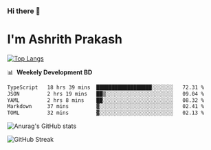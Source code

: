 ### Hi there 👋
# I'm Ashrith Prakash

[![Top Langs](https://github-readme-stats.vercel.app/api/top-langs/?username=xxcheckmatexx&count_private=true&include_all_commits=true&show_icons=true&line_height=20&title_color=FFFFFF&icon_color=FFFFFF&text_color=FFFFFF&bg_color=0D1117&langs_count=8)](https://github.com/anuraghazra/github-readme-stats)

📊 &nbsp;**Weekely Development BD**

<!--START_SECTION:waka-->

```txt
TypeScript   18 hrs 39 mins  ██████████████████░░░░░░░   72.31 %
JSON         2 hrs 19 mins   ██▒░░░░░░░░░░░░░░░░░░░░░░   09.04 %
YAML         2 hrs 8 mins    ██░░░░░░░░░░░░░░░░░░░░░░░   08.32 %
Markdown     37 mins         ▓░░░░░░░░░░░░░░░░░░░░░░░░   02.41 %
TOML         32 mins         ▓░░░░░░░░░░░░░░░░░░░░░░░░   02.13 %
```

<!--END_SECTION:waka-->

![Anurag's GitHub stats](https://github-readme-stats.vercel.app/api?username=xxcheckmatexx&count_private=true&show_icons=true&theme=merko)  

![GitHub Streak](http://github-readme-streak-stats.herokuapp.com?user=xxcheckmatexx&theme=merko&hide_border=true&date_format=M%20j%5B%2C%20Y%5D&fire=DD0E0B)
<br/>
